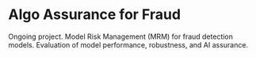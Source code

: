 # Algo Assurance for Fraud

Ongoing project. Model Risk Management (MRM) for fraud detection models. Evaluation of model performance, robustness, and AI assurance.
